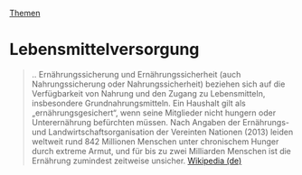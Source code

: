 [Themen](../themen.html)   

# Lebensmittelversorgung

> .. Ernährungssicherung und Ernährungssicherheit (auch Nahrungssicherung oder Nahrungssicherheit) beziehen sich auf die Verfügbarkeit von Nahrung und den Zugang zu Lebensmitteln, insbesondere Grundnahrungsmitteln. Ein Haushalt gilt als „ernährungsgesichert“, wenn seine Mitglieder nicht hungern oder Unterernährung befürchten müssen. Nach Angaben der Ernährungs- und Landwirtschaftsorganisation der Vereinten Nationen (2013) leiden weltweit rund 842 Millionen Menschen unter chronischem Hunger durch extreme Armut, und für bis zu zwei Milliarden Menschen ist die Ernährung zumindest zeitweise unsicher.
[Wikipedia (de)](https://de.wikipedia.org/wiki/Ern%C3%A4hrungssicherung)
